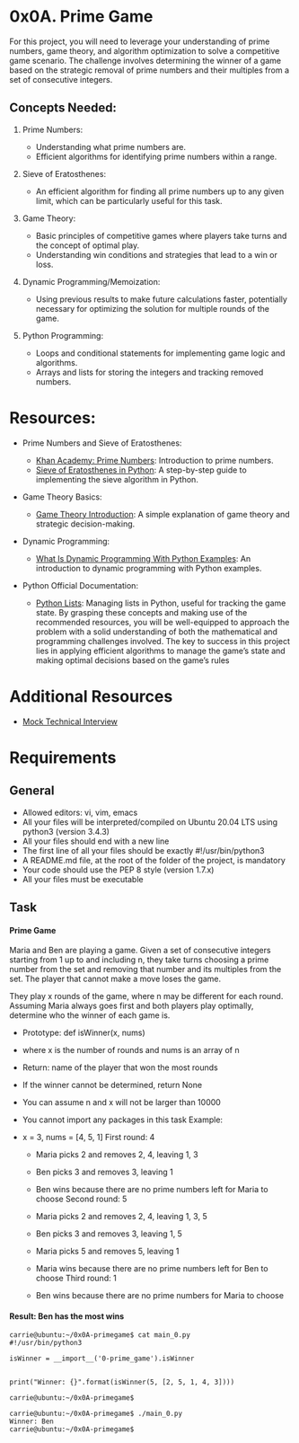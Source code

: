 # 0x0A. Prime Game
For this project, you will need to leverage your understanding of prime numbers, game theory, and algorithm optimization to solve a competitive game scenario. The challenge involves determining the winner of a game based on the strategic removal of prime numbers and their multiples from a set of consecutive integers.

## Concepts Needed:
1. Prime Numbers:

	- Understanding what prime numbers are.
	- Efficient algorithms for identifying prime numbers within a range.
2. Sieve of Eratosthenes:

	- An efficient algorithm for finding all prime numbers up to any given limit, which can be particularly useful for this task.
3. Game Theory:

	- Basic principles of competitive games where players take turns and the concept of optimal play.
	- Understanding win conditions and strategies that lead to a win or loss.
4. Dynamic Programming/Memoization:

	- Using previous results to make future calculations faster, potentially necessary for optimizing the solution for multiple rounds of the game.
5. Python Programming:

	- Loops and conditional statements for implementing game logic and algorithms.
	- Arrays and lists for storing the integers and tracking removed numbers.
 
 
# Resources:
- Prime Numbers and Sieve of Eratosthenes:

	- [Khan Academy: Prime Numbers](https://www.khanacademy.org/math/cc-fourth-grade-math/imp-factors-multiples-and-patterns/imp-prime-and-composite-numbers/v/prime-numbers): Introduction to prime numbers.
	- [Sieve of Eratosthenes in Python](https://www.geeksforgeeks.org/sieve-of-eratosthenes/): A step-by-step guide to implementing the sieve algorithm in Python.
- Game Theory Basics:

	- [Game Theory Introduction](https://www.investopedia.com/terms/g/gametheory.asp): A simple explanation of game theory and strategic decision-making.
- Dynamic Programming:

	- [What Is Dynamic Programming With Python Examples](https://skerritt.blog/dynamic-programming/): An introduction to dynamic programming with Python examples.
- Python Official Documentation:

	- [Python Lists](https://docs.python.org/3/tutorial/introduction.html#lists): Managing lists in Python, useful for tracking the game state.
 By grasping these concepts and making use of the recommended resources, you will be well-equipped to approach the problem with a solid understanding of both the mathematical and programming challenges involved. The key to success in this project lies in applying efficient algorithms to manage the game’s state and making optimal decisions based on the game’s rules
 
# Additional Resources
 - [Mock Technical Interview](https://www.youtube.com/watch?v=Jw2pniZCLi8)
 
# Requirements
## General
- Allowed editors: vi, vim, emacs
- All your files will be interpreted/compiled on Ubuntu 20.04 LTS using python3 (version 3.4.3)
- All your files should end with a new line
- The first line of all your files should be exactly #!/usr/bin/python3
- A README.md file, at the root of the folder of the project, is mandatory
- Your code should use the PEP 8 style (version 1.7.x)
- All your files must be executable

## Task
#### Prime Game
Maria and Ben are playing a game. Given a set of consecutive integers starting from 1 up to and including n, they take turns choosing a prime number from the set and removing that number and its multiples from the set. The player that cannot make a move loses the game.

They play x rounds of the game, where n may be different for each round. Assuming Maria always goes first and both players play optimally, determine who the winner of each game is.

- Prototype: def isWinner(x, nums)
- where x is the number of rounds and nums is an array of n
- Return: name of the player that won the most rounds
- If the winner cannot be determined, return None
- You can assume n and x will not be larger than 10000
- You cannot import any packages in this task
Example:

- x = 3, nums = [4, 5, 1]
First round: 4

	- Maria picks 2 and removes 2, 4, leaving 1, 3
	- Ben picks 3 and removes 3, leaving 1
	- Ben wins because there are no prime numbers left for Maria to choose
Second round: 5

	- Maria picks 2 and removes 2, 4, leaving 1, 3, 5
	- Ben picks 3 and removes 3, leaving 1, 5
	- Maria picks 5 and removes 5, leaving 1
	- Maria wins because there are no prime numbers left for Ben to choose
Third round: 1

	- Ben wins because there are no prime numbers for Maria to choose

#### Result: Ben has the most wins
```
carrie@ubuntu:~/0x0A-primegame$ cat main_0.py
#!/usr/bin/python3

isWinner = __import__('0-prime_game').isWinner


print("Winner: {}".format(isWinner(5, [2, 5, 1, 4, 3])))

carrie@ubuntu:~/0x0A-primegame$
```
```
carrie@ubuntu:~/0x0A-primegame$ ./main_0.py
Winner: Ben
carrie@ubuntu:~/0x0A-primegame$
```
